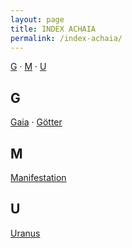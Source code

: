 ```yaml
---
layout: page
title: INDEX ACHAIA
permalink: /index-achaia/
---
```

[G](#G) · [M](#M) · [U](#U)

## <a name="G">G</a>

[Gaia](../gaia/) · [Götter](../goetter/)

## <a name="M">M</a>

[Manifestation](../manifestation/)

## <a name="U">U</a>

[Uranus](../uranus/)
